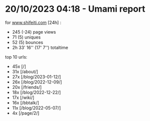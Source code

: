# 20/10/2023 04:18 - Umami report
for www.shifeiti.com [24h] :

 - 245 (-24) page views
 - 71 (5) uniques
 - 52 (5) bounces
 - 2h 33' 16'' (17' 7'') totaltime


top 10 urls:
 - 45x [/]
 - 31x [/about/]
 - 27x [/blog/2023-01-12/]
 - 26x [/blog/2022-12-09/]
 - 20x [/friends/]
 - 18x [/blog/2022-12-22/]
 - 17x [/wiki/]
 - 16x [/bbtalk/]
 - 11x [/blog/2022-05-07/]
 - 4x [/page/2/]


